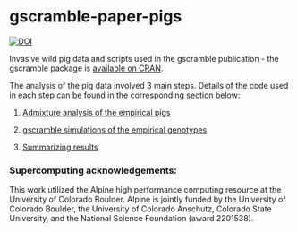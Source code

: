 # gscramble-paper-pigs

[![DOI](https://zenodo.org/badge/504563380.svg)](https://doi.org/10.5281/zenodo.14271038)

Invasive wild pig data and scripts used in the gscramble publication - the gscramble package is [available on CRAN](https://cran.r-project.org/web/packages/gscramble/index.html).

The analysis of the pig data involved 3 main steps. Details of the code used in each step can be found in the corresponding section below:

1) [Admixture analysis of the empirical pigs](https://github.com/mgdesaix/gscramble-paper-pigs/blob/main/scripts/01_empirical_admixture/README.md)

2) [gscramble simulations of the empirical genotypes](https://github.com/mgdesaix/gscramble-paper-pigs/blob/main/scripts/02_gscramble_simulations/README.md)

3) [Summarizing results](https://github.com/mgdesaix/gscramble-paper-pigs/blob/main/scripts/03_results_summary/README.md)



### Supercomputing acknowledgements:

This work utilized the Alpine high performance computing resource at the University of Colorado Boulder. Alpine is jointly funded by the University of Colorado Boulder, the University of Colorado Anschutz, Colorado State University, and the National Science Foundation (award 2201538).
